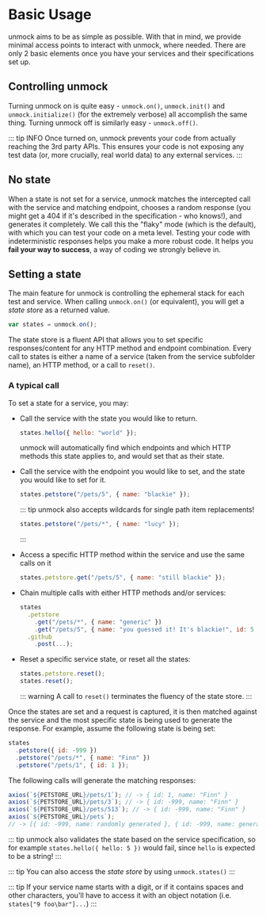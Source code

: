 # Basic Usage

unmock aims to be as simple as possible. With that in mind, we provide minimal access points to interact with unmock, where needed. There are only 2 basic elements once you have your services and their specifications set up.

## Controlling unmock

Turning unmock on is quite easy - `unmock.on()`, `unmock.init()` and `unmock.initialize()` (for the extremely verbose) all accomplish the same thing.
Turning unmock off is similarly easy - `unmock.off()`.

::: tip INFO
Once turned on, unmock prevents your code from actually reaching the 3rd party APIs. This ensures your code is not exposing any test data (or, more crucially, real world data) to any external services.
:::

## No state

When a state is not set for a service, unmock matches the intercepted call with the service and matching endpoint, chooses a random response (you might get a 404 if it's described in the specification - who knows!), and generates it completely.
We call this the "flaky" mode (which is the default), with which you can test your code on a meta level.
Testing your code with indeterministic responses helps you make a more robust code. It helps you **fail your way to success**, a way of coding we strongly believe in.

## Setting a state

The main feature for unmock is controlling the ephemeral stack for each test and service. When calling `unmock.on()` (or equivalent), you will get a _state store_ as a returned value.

```javascript
var states = unmock.on();
```

The state store is a fluent API that allows you to set specific responses/content for any HTTP method and endpoint combination. Every call to states is either a name of a service (taken from the service subfolder name), an HTTP method, or a call to `reset()`.

### A typical call

To set a state for a service, you may:

- Call the service with the state you would like to return.

  ```javascript
  states.hello({ hello: "world" });
  ```

  unmock will automatically find which endpoints and which HTTP methods this state applies to, and would set that as their state.

- Call the service with the endpoint you would like to set, and the state you would like to set for it.

  ```javascript
  states.petstore("/pets/5", { name: "blackie" });
  ```

  ::: tip
  unmock also accepts wildcards for single path item replacements!

  ```javascript
  states.petstore("/pets/*", { name: "lucy" });
  ```

  :::

- Access a specific HTTP method within the service and use the same calls on it

  ```javascript
  states.petstore.get("/pets/5", { name: "still blackie" });
  ```

- Chain multiple calls with either HTTP methods and/or services:
  ```javascript
  states
    .petstore
      .get("/pets/*", { name: "generic" })
      .get("/pets/5", { name: "you guessed it! It's blackie!", id: 5 })
    .github
      .post(...);
  ```
- Reset a specific service state, or reset all the states:
  ```javascript
  states.petstore.reset();
  states.reset();
  ```
  ::: warning
  A call to `reset()` terminates the fluency of the state store.
  :::

Once the states are set and a request is captured, it is then matched against the service and the most specific state is being used to generate the response. For example, assume the following state is being set:

```javascript
states
  .petstore({ id: -999 })
  .petstore("/pets/*", { name: "Finn" })
  .petstore("/pets/1", { id: 1 });
```

The following calls will generate the matching responses:

```javascript
axios(`${PETSTORE_URL}/pets/1`); // -> { id: 1, name: "Finn" }
axios(`${PETSTORE_URL}/pets/3`); // -> { id: -999, name: "Finn" }
axios(`${PETSTORE_URL}/pets/513`); // -> { id: -999, name: "Finn" }
axios(`${PETSTORE_URL}/pets`);
// -> [{ id: -999, name: randomly generated }, { id: -999, name: generated }, ... ]
```

::: tip
unmock also validates the state based on the service specification, so for example `states.hello({ hello: 5 })` would fail, since `hello` is expected to be a string!
:::

::: tip
You can also access the _state store_ by using `unmock.states()`
:::

::: tip
If your service name starts with a digit, or if it contains spaces and other characters, you'll have to access it with an object notation (i.e. `states["9 foo\bar"]...`)
:::
